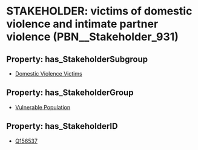 # STAKEHOLDER: __victims of domestic violence and intimate partner violence__ (PBN__Stakeholder_931)

## Property: has_StakeholderSubgroup

* [Domestic Violence Victims](PBN__StakeholderSubgroup_90)

## Property: has_StakeholderGroup

* [Vulnerable Population](PBN__StakeholderGroup_6)

## Property: has_StakeholderID

* [Q156537](Q156537)

